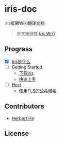 # iris-doc

Iris框架Wiki翻译文档

> 原文档链接 [Iris Wiki](https://github.com/kataras/iris/wiki)

## Progress

- [x] [Iris是什么](/WhatIsIris.md)
- [ ] Getting Started
  - [下载Iris](/GettingStarted/InstallingIris.md)
  - [快速上手](/GettingStarted/QuickStart.md)
- [ ] [Host](/Host/README.md)
  - [使用TLS的公共域名](/Host/AutomaticPublicDomainWithTLS.md)

## Contributors

- [Herbert He](https://github.com/HerbertHe)

## License
